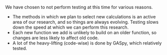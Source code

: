 We have chosen to not perform testing at this time for various reasons.
- The methods in which we plan to select new calculations is an active area of
  our research, and so things are always evolving. Testing slows down the speed
  at which we can perform this research.
- Each new function we add is unlikely to build on an older function, so
  changes are less likely to affect old code.
- A lot of the heavy-lifting (code-wise) is done by GASpy, which relatively
  tested.
